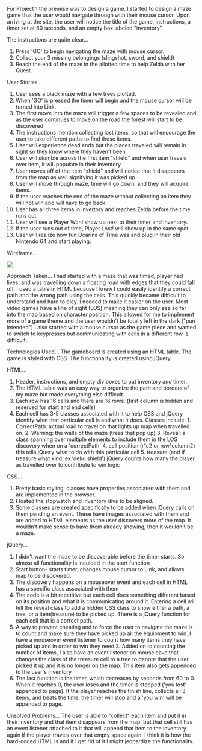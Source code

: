 For Project 1 the premise was to design a game.  I started to design a maze game that the user would navigate through with their mouse cursor. 
Upon arriving at the site, the user will notice the title of the game, instructions, a timer set at 60 seconds, and an empty box labeled "inventory"

The instructions are quite clear...
1. Press 'GO' to begin navigating the maze with mouse cursor. 
2. Collect your 3 missing belongings (slingshot, sword, and shield)
3. Reach the end of the maze in the allotted time to help Zelda with her Quest. 

User Stories...
1. User sees a black maze with a few trees plotted.
2. When 'GO' is pressed the timer will begin and the mouse cursor will be turned into Link.
3. The first move into the maze will trigger a few spaces to be revealed and as the user continues to move on the road the forest will start to be discovered 
4. The instructions mention collecting lost items, so that will encourage the user to take different paths to find these items. 
5. User will experience dead ends but the places traveled will remain in sight so they know where they haven't been.
6. User will stumble across the first item "shield" and when user travels over item, it will populate in their inventory.
7. User moves off of the item "shield" and will notice that it disappears from the map as well signifying it was picked up.
8. User will move through maze, time will go down, and they will acquire items.
9. If the user reaches the end of the maze without collecting an item they will not win and will have to go back.
10. User has all three items in invertory and reaches Zelda before the time runs out.
11. User will see a Player Won! show up next to their timer and inventory.
12. If the user runs out of time, Player Lost! will show up in the same spot.
13. User will realize how fun Ocarina of Time was and plug in their old Nintendo 64 and start playing.

Wireframe...


![](https://i.imgur.com/OIDGKTdl.jpg)

Approach Taken...
I had started with a maze that was timed, player had lives, and was travelling down a floating road with edges that they could fall off.
I used a table in HTML because I knew I could easily identify a correct path and the wrong path using the cells.
This quickly became difficult to understand and hard to play. I needed to make it easier on the user. 
Most video games have a line of sight (LOS) meaning they can only see so far into the map based on character position. 
This allowed for me to implement more of a game theme and the user wouldn't be totally left in the dark ("pun intended")
I also started with a mouse cursor as the game piece and wanted to switch to keypresses but communicating with cells in a different row is difficult. 


Technologies Used...
The gameboard is created using an HTML table.
The game is styled with CSS.
The functionality is created using jQuery

HTML...
  1. Header, instructions, and empty div boxes to put inventory and timer.
  2. The HTML table was an easy way to organize the path and borders of my maze but made everything else difficult.
  3. Each row has 16 cells and there are 16 rows. (first column is hidden and reserved for start and end cells)
  4. Each cell has 3-5 classes associated with it to help CSS and jQuery identify what that particular cell is and what it does.
  Classes include:
    1. CorrectPath: actual road to travel on that lights up map when travelled on.
    2. Warning: the walls of the maze (trees that pop up)
    3. Reveal: a class spanning over multiple elements to include them in the LOS discovery when on a 'correctPath'
    4. cell position (r1c2 or row1column2) this tells jQuery what to do with this particular cell
    5. treasure (and if treasure what kind, ex.'deku shield') jQuery counts how many the player as travelled over to contribute to win logic
  
CSS...
  1. Pretty basic styling, classes have properties associated with them and are implemented in the browser. 
  2. Floated the stopwatch and inventory divs to be aligned.
  3. Some classes are created specifically to be added when jQuery calls on them pending an event.  These have images associated with them and are added to HTML elements as the user discovers more of the map.  It wouldn't make sense to have them already showing, then it wouldn't be a maze.
    
jQuery...
  1. I didn't want the maze to be discoverable before the timer starts. So almost all functionality is inculded in the start function
  2. Start button- starts timer, changes mouse cursor to Link, and allows map to be discovered.
  3. The discovery happens on a mouseover event and each cell in HTML has a specific class associated with them
  4. The code is a bit repetitive but each cell does something different based on its position and what it is communicating around it.  Entering a cell will tell the reveal class to add a hidden CSS class to show either a path, a tree, or a item(treasure) to be picked up.  There is a jQuery function for each cell that is a correct path.
  5. A way to prevent cheating and to force the user to navigate the maze is to count and make sure they have picked up all the equipment to win.  I have a mouseover event listener to count how many items they have picked up and in order to win they need 3.  Added on to counting the number of items, I also have an event listener on mouseleave that changes the class of the treasure cell to a tree to denote that the user picked it up and it is no longer on the map. This item also gets appended to the user's inventory
  6. The last function is the timer, which decreases by seconds from 60 to 0.  When it reaches 0, the user loses and the timer is stopped ('you lost' appended to page).  If the player reaches the finish line, collects all 3 items, and beats the time, the timer will stop and a 'you win' will be appended to page.
   


Unsolved Problems...
The user is able to "collect" each item and put it in their inventory and that item disappears from the map.
but that cell still has an event listener attached to it that will append that item to the inventory again if the player travels over that empty space again.
I think it is how the hard-coded HTML is and if I get rid of it I might jeopardize the functionality. 







